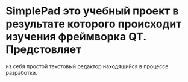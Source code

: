 # SimplePad это учебный проект в результате которого происходит изучения фреймворка QT. Предстовляет
из себя простой текстовый редактор находящийся в процессе разработки.
